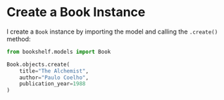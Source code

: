 # Create a Book Instance

I create a `Book` instance by importing the model and calling the `.create()` method:

```python
from bookshelf.models import Book

Book.objects.create(
    title="The Alchemist",
    author="Paulo Coelho",
    publication_year=1988
)

